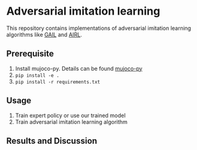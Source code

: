 # Adversarial imitation learning

This repository contains implementations of adversarial imitation learning algorithms like [GAIL](https://arxiv.org/abs/1606.03476)
and [AIRL](https://arxiv.org/abs/1710.11248).
<!-- Some experimental configurations are discussed in [What Matters for Adversarial Imitation Learning?](https://arxiv.org/abs/2106.00672) -->

## Prerequisite

1. Install mujoco-py. Details can be found [mujoco-py](https://github.com/openai/mujoco-py)
2. `pip install -e .`
3. `pip install -r requirements.txt`

## Usage

1. Train expert policy or use our trained model
2. Train adversarial imitation learning algorithm

## Results and Discussion

<!-- [Reprot](./Summer_Report.pdf) -->
